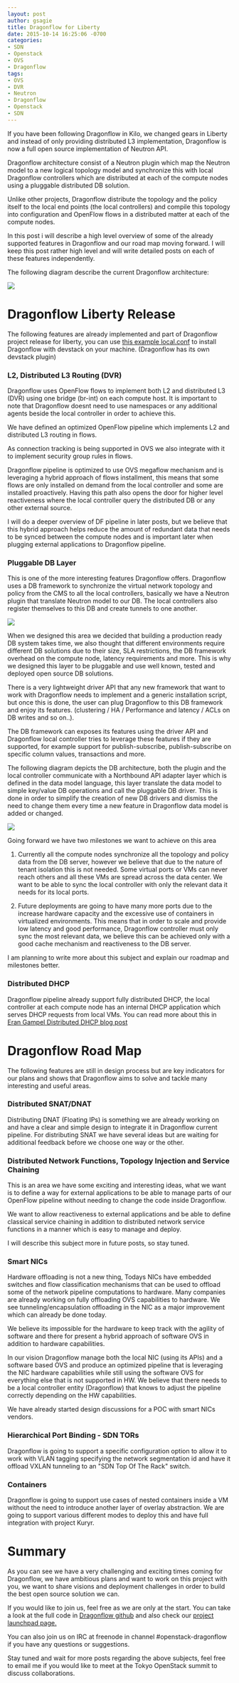 ```yaml
---
layout: post
author: gsagie
title: Dragonflow for Liberty
date: 2015-10-14 16:25:06 -0700
categories:
- SDN
- Openstack
- OVS
- Dragonflow
tags:
- OVS
- DVR
- Neutron
- Dragonflow
- Openstack
- SDN
---
```


If you have been following Dragonflow in Kilo, we changed gears in Liberty and instead of only providing
distributed L3 implementation, Dragonflow is now a full open source implementation of Neutron API.

Dragonflow architecture consist of a Neutron plugin which map the Neutron model to a new logical
topology model and synchronize this with local Dragonflow controllers which are distributed at each
of the compute nodes using a pluggable distributed DB solution.

Unlike other projects, Dragonflow distribute the topology and the policy itself to the local end points
(the local controllers) and compile this topology into configuration and OpenFlow flows in a distributed matter
at each of the compute nodes.

In this post i will describe a high level overview of some of the already supported features in Dragonflow
and our road map moving forward.
I will keep this post rather high level and will write detailed posts on each of these features
independently.

The following diagram describe the current Dragonflow architecture:

<img src="https://raw.githubusercontent.com/GalSagie/GalSagie.github.io/master/public/img/df-arch.jpg" />

# Dragonflow Liberty Release

The following features are already implemented and part of Dragonflow project release
for liberty, you can use [this example local.conf](https://raw.githubusercontent.com/openstack/dragonflow/master/doc/source/single-node-conf/local_controller.conf)
 to install Dragonflow with devstack on your machine.
(Dragonflow has its own devstack plugin)

### L2, Distributed L3 Routing (DVR)

Dragonflow uses OpenFlow flows to implement both L2 and distributed L3 (DVR) using one bridge (br-int) on each
compute host.
It is important to note that Dragonflow doesnt need to use namespaces or any additional agents beside
the local controller in order to achieve this.

We have defined an optimized OpenFlow pipeline which implements L2 and distributed L3 routing in flows.

As connection tracking is being supported in OVS we also integrate with it to implement security group rules
in flows.

Dragonflow pipeline is optimized to use OVS megaflow mechanism and is leveraging a hybrid approach of
flows installment, this means that some flows are only installed on demand from the local controller and
some are installed proactively.
Having this path also opens the door for higher level reactiveness where the local controller query the distributed DB
or any other external source.

I will do a deeper overview of DF pipeline in later posts, but we believe that this hybrid approach
helps reduce the amount of redundant data that needs to be synced between the compute nodes and is
important later when plugging external applications to Dragonflow pipeline.

### Pluggable DB Layer

This is one of the more interesting features Dragonflow offers.
Dragonflow uses a DB framework to synchronize the virtual network topology and policy from the CMS
to all the local controllers, basically we have a Neutron plugin that translate Neutron model
to our DB.
The local controllers also register themselves to this DB and create tunnels to one another.

<img src="https://raw.githubusercontent.com/GalSagie/GalSagie.github.io/master/public/img/df-arch2.jpg" />

When we designed this area we decided that building a production ready DB system takes time, we also
thought that different environments require different DB solutions due to their size, SLA restrictions, the DB
framework overhead on the compute node, latency requirements and more.
This is why we designed this layer to be pluggable and use well known, tested and deployed open source DB solutions.

There is a very lightweight driver API that any new framework that want to work with Dragonflow needs
to implement and a generic installation script, but once this is done, the user can plug Dragonflow to this DB framework
and enjoy its features. (clustering / HA / Performance and latency / ACLs on DB writes and so on..).

The DB framework can exposes its features using the driver API and Dragonflow local controller tries to leverage these features
if they are supported, for example support for publish-subscribe, publish-subscribe on specific
column values, transactions and more.

The following diagram depicts the DB architecture, both the plugin and the local controller communicate
with a Northbound API adapter layer which is defined in the data model language, this layer translate the data
model to simple key/value DB operations and call the pluggable DB driver.
This is done in order to simplify the creation of new DB drivers and dismiss the need to change them every time
a new feature in Dragonflow data model is added or changed.

<img src="https://raw.githubusercontent.com/GalSagie/GalSagie.github.io/master/public/img/df-db-arch.jpg" />

Going forward we have two milestones we want to achieve on this area

1) Currently all the compute nodes synchronize all the topology and policy data from the DB server, however
   we believe that due to the nature of tenant isolation this is not needed.
   Some virtual ports or VMs can never reach others and all these VMs are spread across the data center.
   We want to be able to sync the local controller with only the relevant data it needs for its local ports.

2) Future deployments are going to have many more ports due to the increase hardware capacity and the excessive use
   of containers in virtualized environments.
   This means that in order to scale and provide low latency and good performance, Dragonflow controller must
   only sync the most relevant data, we believe this can be achieved only with a good cache mechanism and
   reactiveness to the DB server.

I am planning to write more about this subject and explain our roadmap and milestones better.

### Distributed DHCP

Dragonflow pipeline already support fully distributed DHCP, the local controller at each compute node has an internal
DHCP application which serves DHCP requests from local VMs.
You can read more about this in [Eran Gampel Distributed DHCP blog post](http://blog.gampel.net/2015/09/dragonflow-distributed-dhcp-for.html)

# Dragonflow Road Map

The following features are still in design process but are key indicators for our plans
and shows that Dragonflow aims to solve and tackle many interesting and useful areas.

### Distributed SNAT/DNAT

Distributing DNAT (Floating IPs) is something we are already working on and have a clear and simple
design to integrate it in Dragonflow current pipeline.
For distributing SNAT we have several ideas but are waiting for additional feedback before we choose
one way or the other.

### Distributed Network Functions, Topology Injection and Service Chaining

This is an area we have some exciting and interesting ideas, what we want is to define a way for external applications
to be able to manage parts of our OpenFlow pipeline without needing to change the code inside Dragonflow.

We want to allow reactiveness to external applications and be able to define classical service chaining in addition to distributed
network service functions in a manner which is easy to manage and deploy.

I will describe this subject more in future posts, so stay tuned.

### Smart NICs

Hardware offloading is not a new thing, Todays NICs have embedded switches and flow classification
mechanisms that can be used to offload some of the network pipeline computations to hardware.
Many companies are already working on fully offloading OVS capabilities to hardware.
We see tunneling/encapsulation offloading in the NIC as a major improvement which can already
be done today.

We believe its impossible for the hardware to keep track with the agility of software and there for present
a hybrid approach of software OVS in addition to hardware capabilities.

In our vision Dragonflow manage both the local NIC (using its APIs) and a software based OVS and
produce an optimized pipeline that is leveraging the NIC hardware capabilities while still using
the software OVS for everything else that is not supported in HW.
We believe that there needs to be a local controller entity (Dragonflow) that knows to adjust the
pipeline correctly depending on the HW capabilities.

We have already started design discussions for a POC with smart NICs vendors.

### Hierarchical Port Binding - SDN TORs

Dragonflow is going to support a specific configuration option to allow it to work with VLAN
tagging specifying the network segmentation id and have it offload VXLAN tunneling
to an "SDN Top Of The Rack" switch.

### Containers

Dragonflow is going to support use cases of nested containers inside a VM without the need to introduce
another layer of overlay abstraction.
We are going to support various different modes to deploy this and have full integration with
project Kuryr.

# Summary

As you can see we have a very challenging and exciting times coming for Dragonflow, we have ambitious
plans and want to work on this project with you, we want to share visions and deployment challenges in order
to build the best open source solution we can.

If you would like to join us, feel free as we are only at the start.
You can take a look at the full code in [Dragonflow github](https://github.com/openstack/dragonflow) and also check
our [project launchpad page.](https://launchpad.net/dragonflow)

You can also join us on IRC at freenode in channel #openstack-dragonflow if you have any questions
or suggestions.

Stay tuned and wait for more posts regarding the above subjects, feel free to email me
if you would like to meet at the Tokyo OpenStack summit to discuss collaborations.

